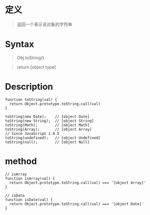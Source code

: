 # 定义

> 返回一个表示该对象的字符串

# Syntax

> Obj.toString()

> return [object type]

# Description


```
function toString(val) {
  return Object.prototype.toString.call(val)
}

toString(new Date);    // [object Date]
toString(new String);  // [object String]
toString(Math);        // [object Math]
toString(Array);       // [object Array]
// Since JavaScript 1.8.5
toString(undefined);   // [object Undefined]
toString(null);        // [object Null]
```


# method

```
// isArray
function isArray(val) {
  return Object.prototype.toString.call(val) === '[object Array]'
}

// isData
function isDate(val) {
  return Object.prototype.toString.call(val) === '[object Date]'
}

```

